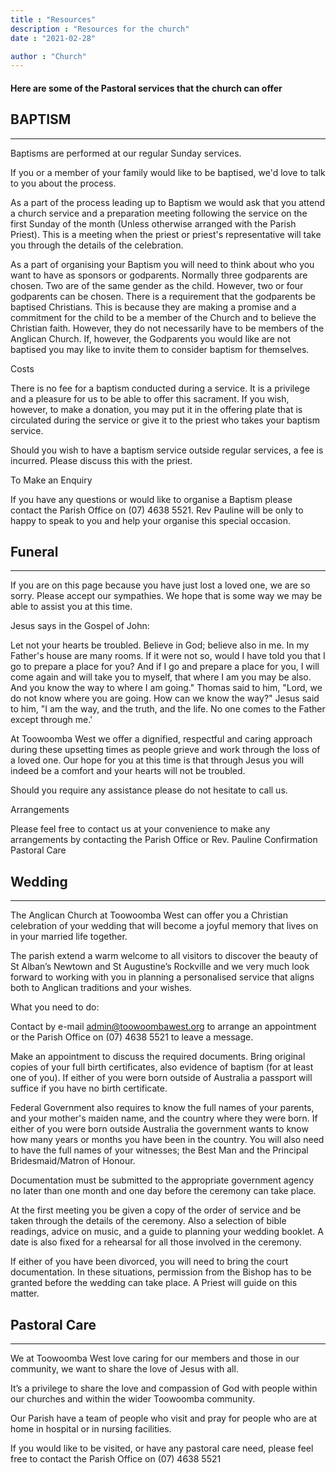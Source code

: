 ```yaml
---
title : "Resources"
description : "Resources for the church"
date : "2021-02-28"

author : "Church"
---
```





#### Here are some of the Pastoral services that the church can offer

 

 

## BAPTISM

---

Baptisms are performed at our regular Sunday services.

If you or a member of your family would like to be baptised, we'd love to talk to you about the process.

As a part of the process leading up to Baptism we would ask that you attend a church service and a preparation meeting following the service on the first Sunday of the month (Unless otherwise arranged with the Parish Priest). This is a meeting when the priest or priest's representative will take you through the details of the celebration.

​As a part of organising your Baptism you will need to think about who you want to have as sponsors or godparents. Normally three godparents are chosen. Two are of the same gender as the child. However, two or four godparents can be chosen. There is a requirement that the godparents be baptised Christians. This is because they are making a promise and a commitment for the child to be a member of the Church and to believe the Christian faith. However, they do not necessarily have to be members of the Anglican Church. If, however, the Godparents you would like are not baptised you may like to invite them to consider baptism for themselves.

Costs

There is no fee for a baptism conducted during a service. It is a privilege and a pleasure for us to be able to offer this sacrament. If you wish, however, to make a donation, you may put it in the offering plate that is circulated during the service or give it to the priest who takes your baptism service.

Should you wish to have a baptism service outside regular services, a fee is incurred. Please discuss this with the priest.

To Make an Enquiry

If you have any questions or would like to organise a Baptism please contact the Parish Office on (07) 4638 5521. Rev Pauline will be only to happy to speak to you and help your organise this special occasion.


## Funeral

---

If you are on this page because you have just lost a loved one, we are so sorry. Please accept our sympathies. We hope that is some way we may be able to assist you at this time.

Jesus says in the Gospel of John:

Let not your hearts be troubled. Believe in God; believe also in me. In my Father's house are many rooms. If it were not so, would I have told you that I go to prepare a place for you? And if I go and prepare a place for you, I will come again and will take you to myself, that where I am you may be also. And you know the way to where I am going." Thomas said to him, "Lord, we do not know where you are going. How can we know the way?" Jesus said to him, "I am the way, and the truth, and the life. No one comes to the Father except through me.'

​At Toowoomba West we offer a dignified, respectful and caring approach during these upsetting times as people grieve and work through the loss of a loved one. Our hope for you at this time is that through Jesus you will indeed be a comfort and your hearts will not be troubled.

​Should you require any assistance please do not hesitate to call us.

Arrangements

Please feel free to contact us at your convenience to make any arrangements by contacting the Parish Office or Rev. Pauline
Confirmation
Pastoral Care

## Wedding

---

The Anglican Church at Toowoomba West can offer you a Christian celebration of your wedding that will become a joyful memory that lives on in your married life together.

The parish extend a warm welcome to all visitors to discover the beauty of St Alban’s Newtown and St Augustine’s Rockville and we very much look forward to working with you in planning a personalised service that aligns both to Anglican traditions and your wishes.

​What you need to do:

Contact by e-mail admin@toowoombawest.org to arrange an appointment or the Parish Office on (07) 4638 5521 to leave a message.

​Make an appointment to discuss the required documents. Bring original copies of your full birth certificates, also evidence of baptism (for at least one of you). If either of you were born outside of Australia a passport will suffice if you have no birth certificate.

​Federal Government also requires to know the full names of your parents, and your mother's maiden name, and the country where they were born. If either of you were born outside Australia the government wants to know how many years or months you have been in the country. You will also need to have the full names of your witnesses; the Best Man and the Principal Bridesmaid/Matron of Honour.

​Documentation must be submitted to the appropriate government agency no later than one month and one day before the ceremony can take place.

​At the first meeting you be given a copy of the order of service and be taken through the details of the ceremony. Also a selection of bible readings, advice on music, and a guide to planning your wedding booklet. A date is also fixed for a rehearsal for all those involved in the ceremony.

​If either of you have been divorced, you will need to bring the court documentation. In these situations, permission from the Bishop has to be granted before the wedding can take place. A Priest will guide on this matter.

## Pastoral Care
---

We at Toowoomba West love caring for our members and those in our community, we want to share the love of Jesus with all.

​It’s a privilege to share the love and compassion of God with people within our churches and within the wider Toowoomba community.

Our Parish have a team of people who visit and pray for people who are at home in hospital or in nursing facilities.

If you would like to be visited, or have any pastoral care need, please feel free to contact the  Parish Office on (07) 4638 5521

